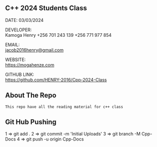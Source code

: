 
## C++ 2024 Students Class 

DATE: 03/03/2024

DEVELOPER:		
        Kamoga Henry
        +256 701 243 139
        +256 771 977 854

EMAIL:			
    jacob2016henry@gmail.com
 
WEBSITE:			
        https://mogahenze.com

GITHUB LINK:    
            https://github.com/HENRY-2016/Cpp-2024-Class


## About The Repo
    This repo have all the reading material for c++ class               

## Git Hub Pushing
1 => git add .
2 => git commit -m 'Initial  Uploads'
3 => git branch -M Cpp-Docs
4 => git push -u origin Cpp-Docs